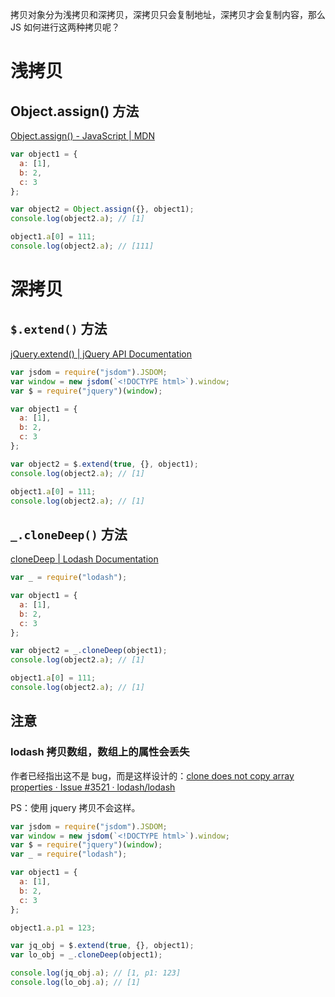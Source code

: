 拷贝对象分为浅拷贝和深拷贝，深拷贝只会复制地址，深拷贝才会复制内容，那么 JS 如何进行这两种拷贝呢？

# 浅拷贝

## Object.assign() 方法

[Object.assign() - JavaScript | MDN](https://developer.mozilla.org/zh-CN/docs/Web/JavaScript/Reference/Global_Objects/Object/assign)

```js
var object1 = {
  a: [1],
  b: 2,
  c: 3
};

var object2 = Object.assign({}, object1);
console.log(object2.a); // [1]

object1.a[0] = 111;
console.log(object2.a); // [111]
```

# 深拷贝

## `$.extend()` 方法

[jQuery.extend() | jQuery API Documentation](https://api.jquery.com/jQuery.extend/)

```js
var jsdom = require("jsdom").JSDOM;
var window = new jsdom(`<!DOCTYPE html>`).window;
var $ = require("jquery")(window);

var object1 = {
  a: [1],
  b: 2,
  c: 3
};

var object2 = $.extend(true, {}, object1);
console.log(object2.a); // [1]

object1.a[0] = 111;
console.log(object2.a); // [1]
```

## `_.cloneDeep()` 方法

[cloneDeep | Lodash Documentation](https://lodash.com/docs/4.17.11#cloneDeep)

```js
var _ = require("lodash");

var object1 = {
  a: [1],
  b: 2,
  c: 3
};

var object2 = _.cloneDeep(object1);
console.log(object2.a); // [1]

object1.a[0] = 111;
console.log(object2.a); // [1]
```

## 注意

### lodash 拷贝数组，数组上的属性会丢失

作者已经指出这不是 bug，而是这样设计的：[clone does not copy array properties · Issue #3521 · lodash/lodash](https://github.com/lodash/lodash/issues/3521)

PS：使用 jquery 拷贝不会这样。

```js
var jsdom = require("jsdom").JSDOM;
var window = new jsdom(`<!DOCTYPE html>`).window;
var $ = require("jquery")(window);
var _ = require("lodash");

var object1 = {
  a: [1],
  b: 2,
  c: 3
};

object1.a.p1 = 123;

var jq_obj = $.extend(true, {}, object1);
var lo_obj = _.cloneDeep(object1);

console.log(jq_obj.a); // [1, p1: 123]
console.log(lo_obj.a); // [1]
```
